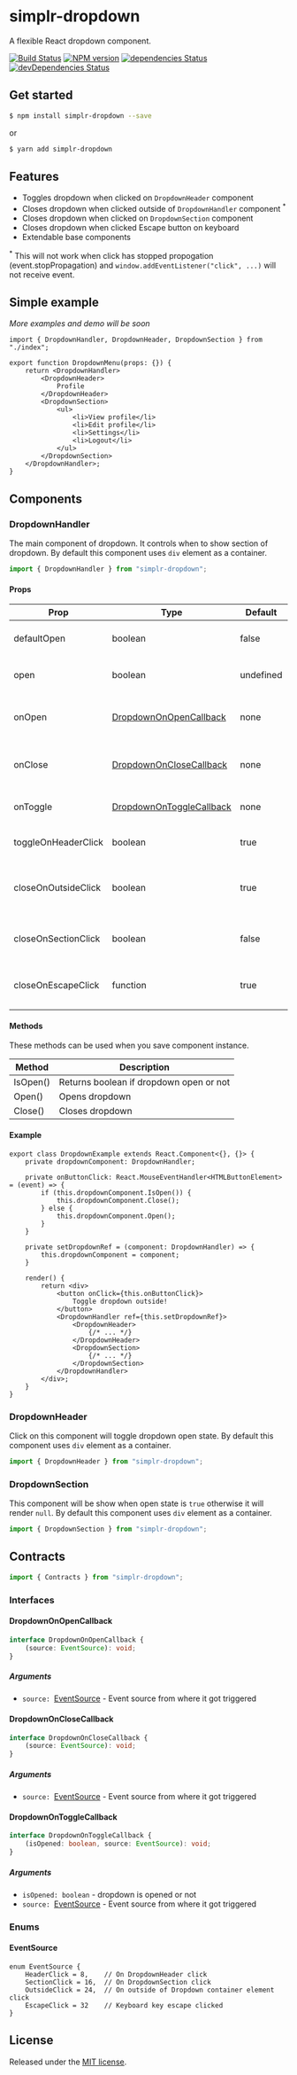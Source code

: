 simplr-dropdown
===============
A flexible React dropdown component.

[![Build Status](https://travis-ci.org/SimplrJS/simplr-dropdown.svg?branch=master)](https://travis-ci.org/SimplrJS/simplr-dropdown)
[![NPM version](http://img.shields.io/npm/v/simplr-dropdown.svg)](https://www.npmjs.com/package/simplr-dropdown) [![dependencies Status](https://david-dm.org/simplrjs/simplr-dropdown/status.svg)](https://david-dm.org/simplrjs/simplr-dropdown) [![devDependencies Status](https://david-dm.org/simplrjs/simplr-dropdown/dev-status.svg)](https://david-dm.org/simplrjs/simplr-dropdown?type=dev)

## Get started 
```sh
$ npm install simplr-dropdown --save
```
or
```sh
$ yarn add simplr-dropdown
```

## Features
- Toggles dropdown when clicked on `DropdownHeader` component
- Closes dropdown when clicked outside of `DropdownHandler` component <sup>*</sup>
- Closes dropdown when clicked on `DropdownSection` component
- Closes dropdown when clicked Escape button on keyboard
- Extendable base components


<sup>*</sup> This will not work when click has stopped propogation (event.stopPropagation) and `window.addEventListener("click", ...)` will not receive event.

## Simple example
_More examples and demo will be soon_
```tsx
import { DropdownHandler, DropdownHeader, DropdownSection } from "./index";

export function DropdownMenu(props: {}) {
    return <DropdownHandler>
        <DropdownHeader>
            Profile
        </DropdownHeader>
        <DropdownSection>
            <ul>
                <li>View profile</li>
                <li>Edit profile</li>
                <li>Settings</li>
                <li>Logout</li>
            </ul>
        </DropdownSection>
    </DropdownHandler>;
}
```

## Components

### DropdownHandler
The main component of dropdown. It controls when to show section of dropdown.
By default this component uses `div` element as a container.
```typescript
import { DropdownHandler } from "simplr-dropdown";
```

#### Props
| Prop                  | Type                                                  | Default   | Description                                                       |
| --------------------- | ----------------------------------------------------- | --------- | ----------------------------------------------------------------- |
| defaultOpen           | boolean                                               | false     | Dropdown open state when it will be mounted                       |
| open                  | boolean                                               | undefined | Controlling dropdown from outside                                 |
| onOpen                | [DropdownOnOpenCallback](#dropdownonopencallback)     | none      | Triggers callback when dropdown opens                             |
| onClose               | [DropdownOnCloseCallback](#dropdownonclosecallback)   | none      | Triggers callback when dropdown closes                            |
| onToggle              | [DropdownOnToggleCallback](#dropdownontogglecallback) | none      | Triggers callback when toggles                                    |
| toggleOnHeaderClick   | boolean                                               | true      | Toggles when clicking on `DropdownHeader`                         |
| closeOnOutsideClick   | boolean                                               | true      | Closes when clicked outside of `DropdownHandler` component        |
| closeOnSectionClick   | boolean                                               | false     | Closes when clicked on `DropdownSection` component                |
| closeOnEscapeClick    | function                                              | true      | Closes when clicked `Escape` key on keyboard                      |

#### Methods
These methods can be used when you save component instance.

| Method   | Description                             |
| -------- | --------------------------------------- |
| IsOpen() | Returns boolean if dropdown open or not | 
| Open()   | Opens dropdown                          |
| Close()  | Closes dropdown                         |

#### Example
```tsx
export class DropdownExample extends React.Component<{}, {}> {
    private dropdownComponent: DropdownHandler;

    private onButtonClick: React.MouseEventHandler<HTMLButtonElement> = (event) => {
        if (this.dropdownComponent.IsOpen()) {
            this.dropdownComponent.Close();
        } else {
            this.dropdownComponent.Open();
        }
    }

    private setDropdownRef = (component: DropdownHandler) => {
        this.dropdownComponent = component;
    }

    render() {
        return <div>
            <button onClick={this.onButtonClick}>
                Toggle dropdown outside!
            </button>
            <DropdownHandler ref={this.setDropdownRef}>
                <DropdownHeader>
                    {/* ... */}
                </DropdownHeader>
                <DropdownSection>
                    {/* ... */}
                </DropdownSection>
            </DropdownHandler>
        </div>;
    }
}
```

### DropdownHeader
Click on this component will toggle dropdown open state.
By default this component uses `div` element as a container.
```typescript
import { DropdownHeader } from "simplr-dropdown";
```

### DropdownSection
This component will be show when open state is `true` otherwise it will render `null`.
By default this component uses `div` element as a container.
```typescript
import { DropdownSection } from "simplr-dropdown";
```

## Contracts
```typescript
import { Contracts } from "simplr-dropdown";
```

### Interfaces

#### DropdownOnOpenCallback
```typescript
interface DropdownOnOpenCallback {
    (source: EventSource): void;
}
```

##### Arguments
- `source: `[EventSource](#eventsource) - Event source from where it got triggered 

#### DropdownOnCloseCallback
```typescript
interface DropdownOnCloseCallback {
    (source: EventSource): void;
}
```

##### Arguments
- `source: `[EventSource](#eventsource) - Event source from where it got triggered 


#### DropdownOnToggleCallback
```typescript
interface DropdownOnToggleCallback {
    (isOpened: boolean, source: EventSource): void;
}
```

##### Arguments
- `isOpened: boolean` - dropdown is opened or not
- `source: `[EventSource](#eventsource) - Event source from where it got triggered 



### Enums

#### EventSource
```tsx
enum EventSource {
    HeaderClick = 8,    // On DropdownHeader click
    SectionClick = 16,  // On DropdownSection click 
    OutsideClick = 24,  // On outside of Dropdown container element click
    EscapeClick = 32    // Keyboard key escape clicked
}
```

## License
Released under the [MIT license](LICENSE).